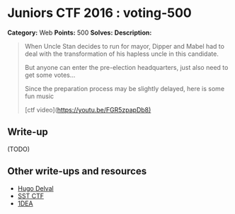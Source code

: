 # Juniors CTF 2016 : voting-500

**Category:** Web
**Points:** 500
**Solves:**
**Description:**

> When Uncle Stan decides to run for mayor, Dipper and Mabel had to deal with the transformation of his hapless uncle in this candidate.
>
> But anyone can enter the pre-election headquarters, just also need to get some votes...
>
> Since the preparation process may be slightly delayed, here is some fun music
>
> [ctf video](<https://youtu.be/FGR5zpapDb8)>

## Write-up

(TODO)

## Other write-ups and resources

* [Hugo Delval](http://hugodelval.com/writeup/2016%2011%2027%20-%20Juniors%20CTF/Voting%20-%20Web%20Scripting%20-%20400pts)
* [SST CTF](https://github.com/SST-CTF/writeups/tree/master/Juniors%20CTF/Voting!!!)
* [1DEA](https://ctftime.org/writeup/4926)
